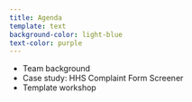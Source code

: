 ```yaml
---
title: Agenda
template: text
background-color: light-blue
text-color: purple
---
```


- Team background
- Case study: HHS Complaint Form Screener
- Template workshop